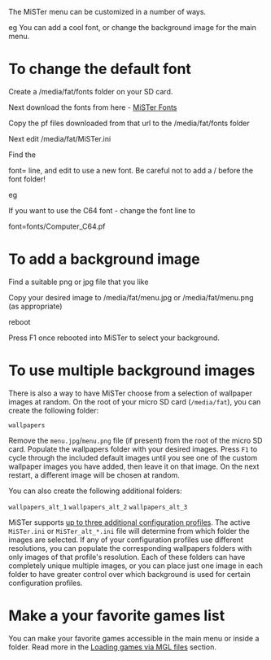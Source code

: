 The MiSTer menu can be customized in a number of ways.

eg You can add a cool font, or change the background image for the main menu.


# To change the default font

Create a /media/fat/fonts folder on your SD card.


Next download the fonts from here - [MiSTer Fonts](https://github.com/MiSTer-devel/Fonts_MiSTer)

Copy the pf files downloaded from that url to the /media/fat/fonts folder


Next edit /media/fat/MiSTer.ini


Find the 

font= line, and edit to use a new font.  Be careful not to add a / before the font folder!


eg

If you want to use the C64 font - change the font line to 

font=fonts/Computer_C64.pf



# To add a background image


Find a suitable png or jpg file that you like

Copy your desired image to /media/fat/menu.jpg or /media/fat/menu.png (as appropriate)

reboot


Press F1 once rebooted into MiSTer to select your background.



# To use multiple background images


There is also a way to have MiSTer choose from a selection of wallpaper images at random. On the root of your micro SD card (`/media/fat`), you can create the following folder:

`wallpapers`

Remove the `menu.jpg`/`menu.png` file (if present) from the root of the micro SD card. Populate the wallpapers folder with your desired images. Press `F1` to cycle through the included default images until you see one of the custom wallpaper images you have added, then leave it on that image. On the next restart, a different image will be chosen at random.

You can also create the following additional folders:

`wallpapers_alt_1`
`wallpapers_alt_2`
`wallpapers_alt_3`

MiSTer supports [up to three additional configuration profiles](https://github.com/MiSTer-devel/Main_MiSTer/wiki/Configuration-Files#switching-ini-files-on-the-fly). The active `MiSTer.ini` or `MiSTer_alt_*.ini` file will determine from which folder the images are selected. If any of your configuration profiles use different resolutions, you can populate the corresponding wallpapers folders with only images of that profile's resolution. Each of these folders can have completely unique multiple images, or you can place just one image in each folder to have greater control over which background is used for certain configuration profiles.

# Make a your favorite games list

You can make your favorite games accessible in the main menu or inside a folder. Read more in the [Loading games via MGL files](https://github.com/MiSTer-devel/Main_MiSTer/wiki/Loading-games-via-MGL-files) section.